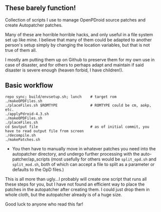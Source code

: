 These barely function!
---------------------------

Collection of scripts I use to manage OpenPDroid source patches and create Autopatcher patches.

Many of these are horrible horrible hacks, and only useful in a file system set up like mine. I believe that many of them could be adapted to another person's setup simply by changing the location variables, but that is not true of them all.

I mostly am putting them up on Github to preserve them for my own use in case of disaster, and for others to perhaps adapt and maintain if said disaster is severe enough (heaven forbid, I have children!).


Basic workflow
----------------------------------------

    repo sync; build/envsetup.sh; lunch    # target rom
    ./makeOPDFiles.sh
    ./placeFiles.sh $ROMTYPE               # ROMTYPE could be cm, aokp, etc.
    ./applyPdroid-4.3.sh
    ./makeOPDFiles.sh
    ./placeFiles.sh
    cd $output file                        # as of initial commit, you have to read output file from screen
    ./decompile.sh
    ./makePatches.sh

* You then have to manually move in whatever patches you need into the autopatcher directory, and undergo further processing with the auto-patcher/ap_scripts (most usefully for others would be ```split_opd.sh``` and ```split_mod.sh```, both of which can accept a file to split as a parameter or defaults to the OpD files.)




This is all more than ugly...I probably will create one script that runs all these steps for you, but I have not found an efficient way to place the patches in the autopatcher after creating them. I could just drop them in whole cloth, but the autopatcher already is of a huge size.

Good luck to anyone who read this far!